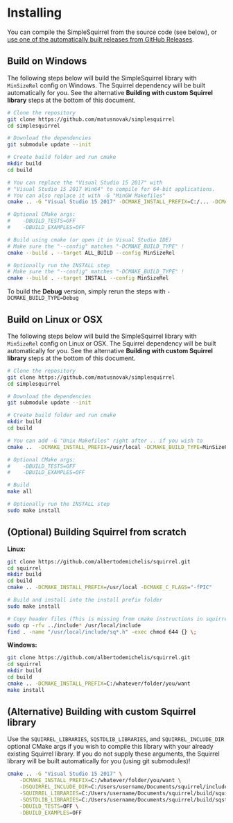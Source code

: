 # Installing

You can compile the SimpleSquirrel from the source code (see below), or [use one of the automatically built releases from GitHub Releases](https://github.com/matusnovak/simplesquirrel/releases).

## Build on Windows

The following steps below will build the SimpleSquirrel library with `MinSizeRel` config on Windows. The Squirrel dependency will be built automatically for you. See the alternative **Building with custom Squirrel library** steps at the bottom of this document.

```bash
# Clone the repository
git clone https://github.com/matusnovak/simplesquirrel
cd simplesquirrel

# Download the dependencies
git submodule update --init

# Create build folder and run cmake
mkdir build
cd build

# You can replace the "Visual Studio 15 2017" with 
# "Visual Studio 15 2017 Win64" to compile for 64-bit applications.
# You can also replace it with -G "MinGW Makefiles"
cmake .. -G "Visual Studio 15 2017" -DCMAKE_INSTALL_PREFIX=C:/... -DCMAKE_BUILD_TYPE=MinSizeRel

# Optional CMake args:
#    -DBUILD_TESTS=OFF
#    -DBUILD_EXAMPLES=OFF

# Build using cmake (or open it in Visual Studio IDE)
# Make sure the "--config" matches "-DCMAKE_BUILD_TYPE" !
cmake --build . --target ALL_BUILD --config MinSizeRel

# Optionally run the INSTALL step
# Make sure the "--config" matches "-DCMAKE_BUILD_TYPE" !
cmake --build . --target INSTALL --config MinSizeRel
```

To build the **Debug** version, simply rerun the steps with `-DCMAKE_BUILD_TYPE=Debug`

## Build on Linux or OSX

The following steps below will build the SimpleSquirrel library with `MinSizeRel` config on Linux or OSX. The Squirrel dependency will be built automatically for you. See the alternative **Building with custom Squirrel library** steps at the bottom of this document.

```bash
# Clone the repository
git clone https://github.com/matusnovak/simplesquirrel
cd simplesquirrel

# Download the dependencies
git submodule update --init

# Create build folder and run cmake
mkdir build
cd build

# You can add -G "Unix Makefiles" right after .. if you wish to
cmake ..  -DCMAKE_INSTALL_PREFIX=/usr/local -DCMAKE_BUILD_TYPE=MinSizeRel

# Optional CMake args:
#    -DBUILD_TESTS=OFF
#    -DBUILD_EXAMPLES=OFF

# Build
make all

# Optionally run the INSTALL step
sudo make install
```

## (Optional) Building Squirrel from scratch

**Linux:**

```bash
git clone https://github.com/albertodemichelis/squirrel.git
cd squirrel
mkdir build
cd build
cmake .. -DCMAKE_INSTALL_PREFIX=/usr/local -DCMAKE_C_FLAGS="-fPIC"

# Build and install into the install prefix folder
sudo make install

# Copy header files (This is missing from cmake instructions in squirrel library)
sudo cp -rfv ../include* /usr/local/include
find . -name "/usr/local/include/sq*.h" -exec chmod 644 {} \;
```

**Windows:**

```bash
git clone https://github.com/albertodemichelis/squirrel.git
cd squirrel
mkdir build
cd build
cmake .. -DCMAKE_INSTALL_PREFIX=C:/whatever/folder/you/want
make install
```

## (Alternative) Building with custom Squirrel library

Use the `SQUIRREL_LIBRARIES`, `SQSTDLIB_LIBRARIES`, and `SQUIRREL_INCLUDE_DIR` optional CMake args if you wish to compile this library with your already existing Squirrel library. If you do not supply these arguments, the Squirrel library will be built automatically for you (using git submodules)!

```bash
cmake .. -G "Visual Studio 15 2017" \
    -DCMAKE_INSTALL_PREFIX=C:/whatever/folder/you/want \
    -DSQUIRREL_INCLUDE_DIR=C:/Users/username/Documents/squirrel/include \
    -SQUIRREL_LIBRARIES=C:/Users/username/Documents/squirrel/build/squirrel/MinSizeRel/squirrel_static.lib \
    -SQSTDLIB_LIBRARIES=C:/Users/username/Documents/squirrel/build/sqstdlib/MinSizeRel/sqstdlib_static.lib \
    -DBUILD_TESTS=OFF \
    -DBUILD_EXAMPLES=OFF
```
